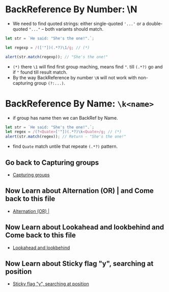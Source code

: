 # BackReference By Number: \N

- We need to find quoted strings: either single-quoted `'...'` or a double-quoted `"..."` – both variants should match.

```js
let str = `He said: "She's the one!".`;

let regexp = /(['"])(.*?)\1/g; // (*)

alert(str.match(regexp)); // "She's the one!"
```

- `(*)` there `\1` will find first group maching, means find `"`. till `(.*?)` go and if `"` found till result match.
- By the way BackReference by number `\N` will not work with non-capturing group `(?:...)`.

# BackReference By Name: `\k<name>`

- if group has name then we can BackRef by Name.

```js
let str = `He said: "She's the one!".`;
let regex = /(?<Quate>['"])(.*?)\k<Quate>/g; // (*)
alert(str.match(regex)); // Return - "She's the one!"
```

- find `Quate` match untile that repeate `(.*?)` pattern.


## Go back to Capturing groups

- [Capturing groups](./10%20capturing_group.md)

## Now Learn about Alternation (OR) | and Come back to this file

- [Alternation (OR) |](./12%20Alternation.js)

## Now Learn about Lookahead and lookbehind and Come back to this file

- [Lookahead and lookbehind](./13%20lookahead_lookbehind.js)

## Now Learn about Sticky flag "y", searching at position

- [Sticky flag "y", searching at position](./14%20Stricky_flag_Y.md)